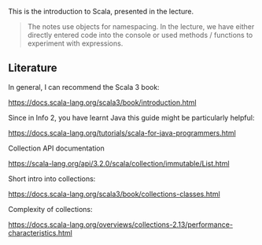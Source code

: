 This is the introduction to Scala, presented in the lecture.

> The notes use objects for namespacing. In the lecture, we have either directly entered code into the console
> or used methods / functions to experiment with expressions.

## Literature

In general, I can recommend the Scala 3 book:

  <https://docs.scala-lang.org/scala3/book/introduction.html>

Since in Info 2, you have learnt Java this guide might be particularly helpful:

  <https://docs.scala-lang.org/tutorials/scala-for-java-programmers.html>

Collection API documentation

  <https://scala-lang.org/api/3.2.0/scala/collection/immutable/List.html>

Short intro into collections:

  <https://docs.scala-lang.org/scala3/book/collections-classes.html>

Complexity of collections:

  <https://docs.scala-lang.org/overviews/collections-2.13/performance-characteristics.html>
